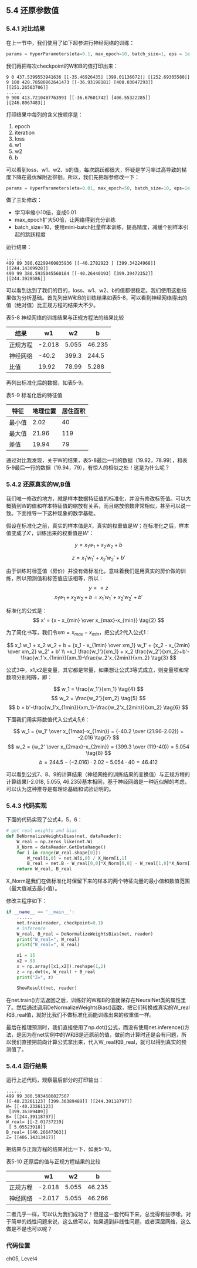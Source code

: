 <!--Copyright © Microsoft Corporation. All rights reserved.
  适用于[License](https://github.com/Microsoft/ai-edu/blob/master/LICENSE.md)版权许可-->

## 5.4 还原参数值

### 5.4.1 对比结果

在上一节中，我们使用了如下超参进行神经网络的训练：

```Python
params = HyperParameters(eta=0.1, max_epoch=10, batch_size=1, eps = 1e-5)
```

我们再把每次checkpoint的W和B的值打印出来：

```
9 0 437.5399553941636 [[-35.46926435] [399.01136072]] [[252.69305588]]
9 100 420.78580862641473 [[-36.93198181] [400.03047293]] [[251.26503706]]
......
9 900 413.7210407763991 [[-36.67601742] [406.55322285]] [[246.8067483]]
```
打印结果中每列的含义按顺序是：

1. epoch
2. iteration
3. loss
4. w1
5. w2
6. b

可以看到loss、w1、w2、b的值，每次跳跃都很大，怀疑是学习率过高导致的梯度下降在最优解附近徘徊。所以，我们先把超参修改一下：

```Python
params = HyperParameters(eta=0.01, max_epoch=50, batch_size=10, eps=1e-5)
```

做了三处修改：

- 学习率缩小10倍，变成0.01
- max_epoch扩大50倍，让网络得到充分训练
- batch_size=10，使用mini-batch批量样本训练，提高精度，减缓个别样本引起的跳跃程度

运行结果：

```
......
499 89 380.62299460835936 [[-40.2782923 ] [399.34224968]] [[244.14309928]]
499 99 380.5935045560184 [[-40.26440193] [399.39472352]] [[244.3928586]]
```

可以看到达到了我们的目的，loss、w1、w2、b的值都很稳定。我们使用这批结果做为分析基础。首先列出W和B的训练结果如表5-8，可以看到神经网络得出的值（绝对值）比正规方程的结果大不少。

表5-8 神经网络的训练结果与正规方程法的结果比较

|结果|w1|w2|b|
|---|---|---|---|
|正规方程|-2.018|5.055|46.235|
|神经网络|-40.2|399.3|244.5|
|比值|19.92|78.99|5.288|

再列出标准化后的数据，如表5-9。

表5-9 标准化后的特征值

|特征|地理位置|居住面积|
|----|----|---|
|最小值|2.02|40|
|最大值|21.96|119|
|差值|19.94|79|

通过对比我发现，关于W的结果，表5-8最后一行的数据（19.92，78.99），和表5-9最后一行的数据（19.94，79），有惊人的相似之处！这是为什么呢？

### 5.4.2 还原真实的W,B值

我们唯一修改的地方，就是样本数据特征值的标准化，并没有修改标签值。可以大概猜到W的值和样本特征值的缩放有关系，而且缩放倍数非常相似，甚至可以说一致。下面推导一下这种现象的数学基础。

假设在标准化之前，真实的样本值是$X$，真实的权重值是$W$；在标准化之后，样本值变成了$X'$，训练出来的权重值是$W'$：

$$
y = x_1 w_1 + x_2 w_2 + b \tag{y是标签值}
$$

$$
z = x_1' w_1' + x_2' w_2' + b' \tag{z是预测值}
$$

由于训练时标签值（房价）并没有做标准化，意味着我们是用真实的房价做的训练，所以预测值和标签值应该相等，所以：
$$
y == z $$
$$
x_1 w_1 + x_2 w_2 + b = x_1' w_1' + x_2' w_2' + b' \tag{1}
$$

标准化的公式是：
$$
x' = {x - x_{min} \over x_{max}-x_{min}} \tag{2}
$$

为了简化书写，我们令$xm=x_{max}-x_{min}$，把公式2代入公式1：

$$
x_1 w_1 + x_2 w_2 + b = {x_1 - x_{1min} \over xm_1} w_1' + {x_2 - x_{2min} \over xm_2} w_2' + b' \\
=x_1 \frac{w_1'}{xm_1} + x_2 \frac{w_2'}{xm_2}+b'-\frac{w_1'x_{1min}}{xm_1}-\frac{w_2'x_{2min}}{xm_2} 
\tag{3}
$$

公式3中，x1,x2是变量，其它都是常量，如果想让公式3等式成立，则变量项和常数项分别相等，即：

$$
w_1 = \frac{w_1'}{xm_1} \tag{4}
$$
$$
w_2 = \frac{w_2'}{xm_2} \tag{5}
$$
$$ 
b = b'-\frac{w_1'x_{1min}}{xm_1}-\frac{w_2'x_{2min}}{xm_2} \tag{6}
$$

下面我们用实际数值代入公式4,5,6：

$$
w_1 = {w_1' \over x_{1max}-x_{1min}} = {-40.2 \over (21.96-2.02)} = -2.016 \tag{7}
$$
$$
w_2 = {w_2' \over x_{2max}-x_{2min}} = {399.3 \over (119-40)} = 5.054 \tag{8}
$$
$$
b=244.5-(-2.016) \cdot 2.02 - 5.054 \cdot 40=46.412 \tag{9}
$$

可以看到公式7、8、9的计算结果（神经网络的训练结果的变换值）与正规方程的计算结果(-2.018, 5.055, 46.235)基本相同，基于神经网络是一种近似解的考虑，可以认为这种推导是有理论基础和试验证明的。

### 5.4.3 代码实现

下面的代码实现了公式4，5，6：

```Python
# get real weights and bias
def DeNormalizeWeightsBias(net, dataReader):
    W_real = np.zeros_like(net.W)
    X_Norm = dataReader.GetDataRange()
    for i in range(W_real.shape[0]):
        W_real[i,0] = net.W[i,0] / X_Norm[i,1]
        B_real = net.B - W_real[0,0]*X_Norm[0,0] - W_real[1,0]*X_Norm[1,0]
    return W_real, B_real
```

X_Norm是我们在做标准化时保留下来的样本的两个特征向量的最小值和数值范围（最大值减去最小值）。

修改主程序如下：

```Python
if __name__ == '__main__':
    ......
    net.train(reader, checkpoint=0.1)
    # inference
    W_real, B_real = DeNormalizeWeightsBias(net, reader)
    print("W_real=", W_real)
    print("B_real=", B_real)

    x1 = 15
    x2 = 93
    x = np.array([x1,x2]).reshape(1,2)
    z = np.dot(x, W_real) + B_real
    print("Z=", z)

    ShowResult(net, reader)
```
在net.train()方法返回之后，训练好的W和B的值就保存在NeuralNet类的属性里了。然后通过调用DeNormalizeWeightsBias()函数，把它们转换成真实的W_real和B_real值，就好比我们不做标准化而能训练出来的权重值一样。

最后在推理预测时，我们直接使用了np.dot()公式，而没有使用net.inference()方法，是因为在net实例中的W和B是还原前的值，做前向计算时还是会有问题，所以我们直接把前向计算公式拿出来，代入W_real和B_real，就可以得到真实的预测值了。

### 5.4.4 运行结果

运行上述代码，观察最后部分的打印输出：

```
......
499 99 380.5934686827507 
[[-40.23261123] [399.36389489]] [[244.39118797]]
W= [[-40.23261123]
 [399.36389489]]
B= [[244.39118797]]
W_real= [[-2.01737219]
 [ 5.05523918]]
B_real= [[46.26647363]]
Z= [[486.14313417]]
```

把结果与正规方程的结果对比一下，如表5-10。

表5-10 还原后的值与正规方程结果的比较

||w1|w2|b|
|---|---|---|---|
|正规方程|-2.018|5.055|46.235|
|神经网络|-2.017|5.055|46.266|

二者几乎一样，可以认为我们成功了！但是这一套代码下来，总觉得有些啰嗦，对于简单的线性问题来说，这么做可以，如果遇到非线性问题，或者深层网络，这么做是不是也可以呢？

### 代码位置

ch05, Level4
